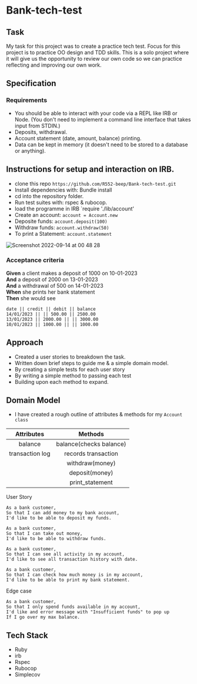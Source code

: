 # Bank-tech-test

## Task

My task for this project was to create a practice tech test.
Focus for this project is to practice OO design and TDD skills.
This is a solo project where it will give us the opportunity to review our own code so we can practice reflecting and improving our own work.

## Specification

### Requirements

* You should be able to interact with your code via a REPL like IRB or Node.  (You don't need to implement a command line interface that takes input from STDIN.)
* Deposits, withdrawal.
* Account statement (date, amount, balance) printing.
* Data can be kept in memory (it doesn't need to be stored to a database or anything).

## Instructions for setup and interaction on IRB.

* clone this repo `https://github.com/R552-beep/Bank-tech-test.git`
* Install dependencies with: Bundle install 
* cd into the repository folder.
* Run test suites with: rspec & rubocop.
* load the programme in IRB `require './lib/account'
* Create an account: `account = Account.new`
* Deposite funds: `account.deposit(100)`
* Withdraw funds: `account.withdraw(50)`
* To print a Statement: `account.statement`

![Screenshot 2022-09-14 at 00 48 28](https://user-images.githubusercontent.com/98535979/190404210-5abc1b55-9dca-424c-a419-478bf8908174.png)

### Acceptance criteria

**Given** a client makes a deposit of 1000 on 10-01-2023  
**And** a deposit of 2000 on 13-01-2023  
**And** a withdrawal of 500 on 14-01-2023  
**When** she prints her bank statement  
**Then** she would see

```
date || credit || debit || balance
14/01/2023 || || 500.00 || 2500.00
13/01/2023 || 2000.00 || || 3000.00
10/01/2023 || 1000.00 || || 1000.00
```

## Approach

* Created a user stories to breakdown the task.
* Written down brief steps to guide me & a simple domain model.
* By creating a simple tests for each user story
* By writing a simple method to passing each test
* Building upon each method to expand.

## Domain Model

* I have created a rough outline of attributes & methods for my `Account class`

| Attributes | Methods |
|:---------:|:------:|
| balance | balance(checks balance) |
| transaction log | records transaction |
|| withdraw(money)
|| deposit(money)
|| print_statement


User Story
```
As a bank customer,
So that I can add money to my bank account,
I'd like to be able to deposit my funds.

As a bank customer,
So that I can take out money,
I'd like to be able to withdraw funds.

As a bank customer,
So that I can see all activity in my account,
I'd like to see all transaction history with date.

As a bank customer,
So that I can check how much money is in my account,
I'd like to be able to print my bank statement.
```

Edge case
```
As a bank customer,
So that I only spend funds available in my account,
I'd like and error message with "Insufficient funds" to pop up
If I go over my max balance.
```

## Tech Stack
* Ruby
* irb
* Rspec
* Rubocop
* Simplecov


